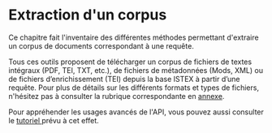 # Extraction d'un corpus

Ce chapitre fait l'inventaire des différentes méthodes permettant d'extraire un corpus de documents correspondant à une requête.

Tous ces outils proposent de télécharger un corpus de fichiers de textes intégraux \(PDF, TEI, TXT, etc.\), de fichiers de métadonnées \(Mods, XML\) ou de fichiers d’enrichissement \(TEI\) depuis la base ISTEX à partir d’une requête. Pour plus de détails sur les différents formats et types de fichiers, n'hésitez pas à consulter la rubrique correspondante en [annexe](../annexes/liste-des-formats.md). 

Pour appréhender les usages avancés de l'API, vous pouvez aussi consulter le [tutoriel ](http://www.inist.fr/formations/Tuto_API_ISTEX_Module_6/story.html)prévu à cet effet. 

